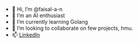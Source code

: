 - 👋 Hi, I’m @faisal-a-n
- 👀 I’m an AI enthusiast
- 🌱 I’m currently learning Golang
- 💞️ I’m looking to collaborate on few projects, hmu.
- 📫 [LinkedIn](https://www.linkedin.com/in/faisal-a-n-79279b20a/)

<!---
faisal-a-n/faisal-a-n is a ✨ special ✨ repository because its `README.md` (this file) appears on your GitHub profile.
You can click the Preview link to take a look at your changes.
--->
